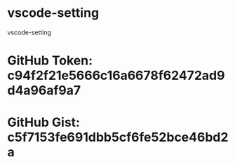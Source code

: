 # vscode-setting
vscode-setting
# GitHub Token: c94f2f21e5666c16a6678f62472ad9d4a96af9a7
# GitHub Gist: c5f7153fe691dbb5cf6fe52bce46bd2a
